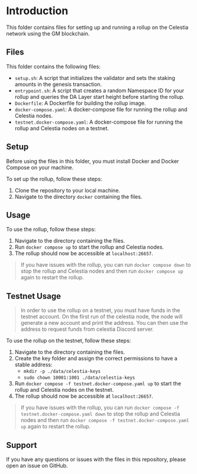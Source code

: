 # Introduction

This folder contains files for setting up and running a rollup on the Celestia network using the GM blockchain.

## Files

This folder contains the following files:

- `setup.sh`: A script that initializes the validator and sets the staking amounts in the genesis transaction.
- `entrypoint.sh`: A script that creates a random Namespace ID for your rollup and queries the DA Layer start height before starting the rollup.
- `Dockerfile`: A Dockerfile for building the rollup image.
- `docker-compose.yaml`: A docker-compose file for running the rollup and Celestia nodes.
- `testnet.docker-compose.yaml`: A docker-compose file for running the rollup and Celestia nodes on a testnet.

## Setup

Before using the files in this folder, you must install Docker and Docker Compose on your machine.

To set up the rollup, follow these steps:

1. Clone the repository to your local machine.
2. Navigate to the directory `docker` containing the files.

## Usage

To use the rollup, follow these steps:

1. Navigate to the directory containing the files.
2. Run `docker compose up` to start the rollup and Celestia nodes.
3. The rollup should now be accessible at `localhost:26657`.

> If you have issues with the rollup, you can run `docker compose down` to stop the rollup and Celestia nodes and then run `docker compose up` again to restart the rollup.

## Testnet Usage

> In order to use the rollup on a testnet, you must have funds in the testnet account.
  On the first run of the celestia node, the node will generate a new account and print the address.
  You can then use the address to request funds from celestia Discord server.

To use the rollup on the testnet, follow these steps:

1. Navigate to the directory containing the files.
2. Create the key folder and assign the correct permissions to have a stable address:
    - `mkdir -p ./data/celestia-keys`
    - `sudo chown 10001:1001 ./data/celestia-keys`
3. Run `docker compose -f testnet.docker-compose.yaml up` to start the rollup and Celestia nodes on the testnet.
4. The rollup should now be accessible at `localhost:26657`.

> If you have issues with the rollup, you can run `docker compose -f testnet.docker-compose.yaml down` to stop the rollup and Celestia nodes and then run `docker compose -f testnet.docker-compose.yaml up` again to restart the rollup.

## Support

If you have any questions or issues with the files in this repository, please open an issue on GitHub.
